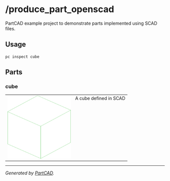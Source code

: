 # /produce_part_openscad

PartCAD example project to demonstrate parts implemented using SCAD files.

## Usage
```shell
pc inspect cube
```


## Parts

### cube
<table><tr>
<td valign=top><img src="./cube.svg" width="200" height="200"></td>
<td valign=top>A cube defined in SCAD</td>
</tr></table>

---
*Generated by [PartCAD](https://partcad.org/).*
